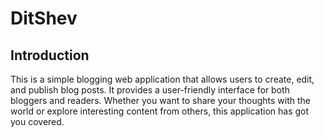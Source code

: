 # DitShev
## Introduction
This is a simple blogging web application that allows users to create, edit, and publish blog posts. It provides a user-friendly interface for both bloggers and readers. Whether you want to share your thoughts with the world or explore interesting content from others, this application has got you covered.

